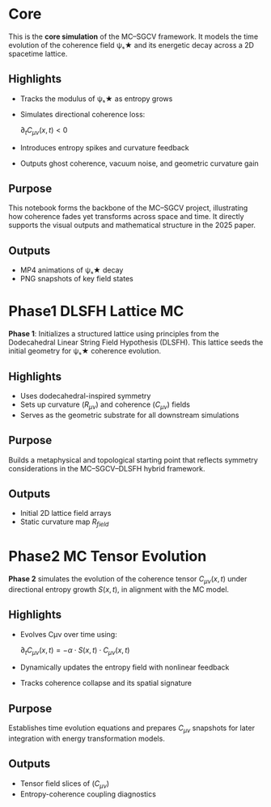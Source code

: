 # Core

This is the **core simulation** of the MC–SGCV framework. It models the time evolution of the coherence field ψₛ★ and its energetic decay across a 2D spacetime lattice.

## Highlights

- Tracks the modulus of ψₛ★ as entropy grows
- Simulates directional coherence loss:

  $\partial_t C_{\mu\nu}(x,t) < 0$

- Introduces entropy spikes and curvature feedback
- Outputs ghost coherence, vacuum noise, and geometric curvature gain

## Purpose

This notebook forms the backbone of the MC–SGCV project, illustrating how coherence fades yet transforms across space and time. It directly supports the visual outputs and mathematical structure in the 2025 paper.

## Outputs

- MP4 animations of ψₛ★ decay
- PNG snapshots of key field states

# Phase1 DLSFH Lattice MC

**Phase 1**: Initializes a structured lattice using principles from the Dodecahedral Linear String Field Hypothesis (DLSFH). This lattice seeds the initial geometry for ψₛ★ coherence evolution.

## Highlights

- Uses dodecahedral-inspired symmetry
- Sets up curvature ($R_{\mu\nu}$) and coherence ($C_{\mu\nu}$) fields
- Serves as the geometric substrate for all downstream simulations

## Purpose

Builds a metaphysical and topological starting point that reflects symmetry considerations in the MC–SGCV–DLSFH hybrid framework.

## Outputs

- Initial 2D lattice field arrays
- Static curvature map $R_{field}$

# Phase2 MC Tensor Evolution

**Phase 2** simulates the evolution of the coherence tensor $C_{\mu\nu}(x,t)$ under directional entropy growth $S(x,t)$, in alignment with the MC model.

## Highlights

- Evolves Cμν over time using:

  $\partial_t C_{\mu\nu}(x,t) = -\alpha \cdot S(x,t) \cdot C_{\mu\nu}(x,t)$

- Dynamically updates the entropy field with nonlinear feedback
- Tracks coherence collapse and its spatial signature

## Purpose

Establishes time evolution equations and prepares $C_{\mu\nu}$ snapshots for later integration with energy transformation models.

## Outputs

- Tensor field slices of ($C_{\mu\nu}$)
- Entropy-coherence coupling diagnostics


